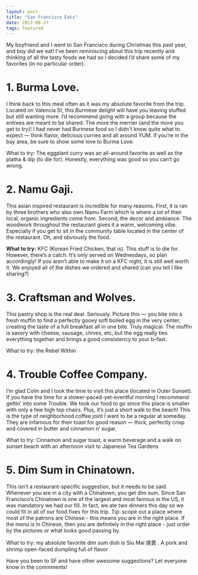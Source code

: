 ```yaml
---
layout: post
title: "San Francisco Eats"
date: 2017-08-27
tags: featured
---
```


My boyfriend and I went to San Francisco during Christmas this past year, and boy did we eat! I’ve been reminiscing about this trip recently and thinking of all the tasty foods we had so I decided I’d share some of my favorites (in no particular order).

# 1. Burma Love. 
I think back to this meal often as it was my absolute favorite from the trip. Located on Valencia St, this Burmese delight will have you leaving stuffed but still wanting more. I’d recommend going with a group because the entrees are meant to be shared. The more the merrier (and the more you get to try)! I had never had Burmese food so I didn't know quite what to expect — think flavor, delicious curries and all around YUM. If you’re in the bay area, be sure to show some love to Burma Love.

What to try: The eggplant curry was an all-around favorite as well as the platha & dip (to die for). Honestly, everything was good so you can’t go wrong.

# 2. Namu Gaji. 
This asian inspired restaurant is incredible for many reasons. First, it is ran by three brothers who also own Namu Farm which is where a lot of their local, organic ingredients come from. Second, the decor and ambiance. The woodwork throughout the restaurant gives it a warm, welcoming vibe. Especially if you get to sit in the community table located in the center of the restaurant. Oh, and obviously the food.

**What to try:** KFC (Korean Fried Chicken, that is). This stuff is to die for. However, there’s a catch. It’s only served on Wednesdays, so plan accordingly! If you aren’t able to make it on a KFC night, it is still well worth it. We enjoyed all of the dishes we ordered and shared (can you tell I like sharing?)

# 3. Craftsman and Wolves. 
This pastry shop is the real deal. Seriously. Picture this — you bite into a fresh muffin to find a perfectly gooey soft boiled egg in the very center, creating the taste of a full breakfast all in one bite. Truly magical. The muffin is savory with cheese, sausage, chives, etc, but the egg really ties everything together and brings a good consistency to your b-fast.

What to try: the Rebel Within

# 4. Trouble Coffee Company. 
I’m glad Colin and I took the time to visit this place (located in Outer Sunset). If you have the time for a slower-paced-yet-eventful morning I recommend gettin’ into some Trouble. We took our food to go since this place is smaller with only a few high top chairs. Plus, it’s just a short walk to the beach! This is the type of neighborhood coffee joint I want to be a regular at someday. They are infamous for their toast for good reason — thick, perfectly crisp and covered in butter and cinnamon n’ sugar.

What to try: Cinnamon and sugar toast, a warm beverage and a walk on sunset beach with an afternoon visit to Japanese Tea Gardens

# 5. Dim Sum in Chinatown. 
This isn’t a restaurant-specific suggestion, but it needs to be said. Whenever you are in a city with a Chinatown, you get dim sum. Since San Francisco’s Chinatown is one of the largest and most famous in the US, it was mandatory we had our fill. In fact, we ate two dinners this day so we could fit in all of our food fixes for this trip. Tip: scope out a place where most of the patrons are Chinese - this means you are in the right place. If the menu is in Chinese, then you are definitely in the right place - just order by the pictures or what looks good passing by.

What to try: my absolute favorite dim sum dish is Siu Mai 燒賣 . A pork and shrimp open-faced dumpling full of flavor

Have you been to SF and have other awesome suggestions? Let everyone know in the commments!



